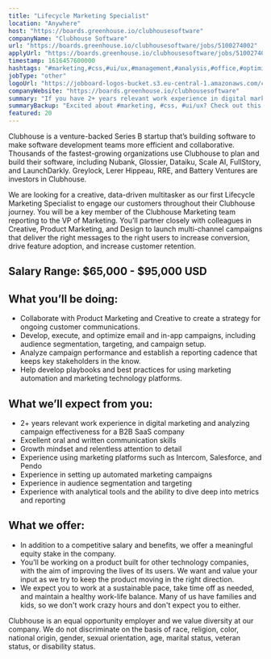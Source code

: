 ```yaml
---
title: "Lifecycle Marketing Specialist"
location: "Anywhere"
host: "https://boards.greenhouse.io/clubhousesoftware"
companyName: "Clubhouse Software"
url: "https://boards.greenhouse.io/clubhousesoftware/jobs/5100274002"
applyUrl: "https://boards.greenhouse.io/clubhousesoftware/jobs/5100274002#app"
timestamp: 1616457600000
hashtags: "#marketing,#css,#ui/ux,#management,#analysis,#office,#optimization"
jobType: "other"
logoUrl: "https://jobboard-logos-bucket.s3.eu-central-1.amazonaws.com/clubhouse-software"
companyWebsite: "https://boards.greenhouse.io/clubhousesoftware"
summary: "If you have 2+ years relevant work experience in digital marketing and analyzing campaign effectiveness for a B2B SaaS company, Clubhouse Software is looking for someone with your skillset."
summaryBackup: "Excited about #marketing, #css, #ui/ux? Check out this job post!"
featured: 20
---
```


Clubhouse is a venture-backed Series B startup that’s building software to make software development teams more efficient and collaborative. Thousands of the fastest-growing organizations use Clubhouse to plan and build their software, including Nubank, Glossier, Dataiku, Scale AI, FullStory, and LaunchDarkly. Greylock, Lerer Hippeau, RRE, and Battery Ventures are investors in Clubhouse. 

We are looking for a creative, data-driven multitasker as our first Lifecycle Marketing Specialist to engage our customers throughout their Clubhouse journey. You will be a key member of the Clubhouse Marketing team reporting to the VP of Marketing. You’ll partner closely with colleagues in Creative, Product Marketing, and Design to launch multi-channel campaigns that deliver the right messages to the right users to increase conversion, drive feature adoption, and increase customer retention.

## Salary Range: $65,000 - $95,000 USD

## What you’ll be doing:

*   Collaborate with Product Marketing and Creative to create a strategy for ongoing customer communications. 
*   Develop, execute, and optimize email and in-app campaigns, including audience segmentation, targeting, and campaign setup.
*   Analyze campaign performance and establish a reporting cadence that keeps key stakeholders in the know.
*   Help develop playbooks and best practices for using marketing automation and marketing technology platforms.

## What we’ll expect from you:

*   2+ years relevant work experience in digital marketing and analyzing campaign effectiveness for a B2B SaaS company
*   Excellent oral and written communication skills 
*   Growth mindset and relentless attention to detail 
*   Experience using marketing platforms such as Intercom, Salesforce, and Pendo
*   Experience in setting up automated marketing campaigns
*   Experience in audience segmentation and targeting
*   Experience with analytical tools and the ability to dive deep into metrics and reporting

## What we offer:

*   In addition to a competitive salary and benefits, we offer a meaningful equity stake in the company.
*   You’ll be working on a product built for other technology companies, with the aim of improving the lives of its users. We want and value your input as we try to keep the product moving in the right direction.
*   We expect you to work at a sustainable pace, take time off as needed, and maintain a healthy work-life balance. Many of us have families and kids, so we don't work crazy hours and don't expect you to either.

Clubhouse is an equal opportunity employer and we value diversity at our company. We do not discriminate on the basis of race, religion, color, national origin, gender, sexual orientation, age, marital status, veteran status, or disability status.
